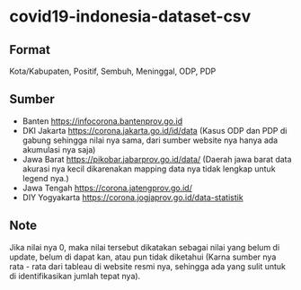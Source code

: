 # covid19-indonesia-dataset-csv

## Format
Kota/Kabupaten, Positif, Sembuh, Meninggal, ODP, PDP

## Sumber
- Banten https://infocorona.bantenprov.go.id
- DKI Jakarta https://corona.jakarta.go.id/id/data (Kasus ODP dan PDP di gabung sehingga nilai nya sama, dari sumber website nya hanya ada akumulasi nya saja)
- Jawa Barat https://pikobar.jabarprov.go.id/data/ (Daerah jawa barat data akurasi nya kecil dikarenakan mapping data nya tidak lengkap untuk legend nya.)
- Jawa Tengah https://corona.jatengprov.go.id/
- DIY Yogyakarta https://corona.jogjaprov.go.id/data-statistik

## Note
Jika nilai nya 0, maka nilai tersebut dikatakan sebagai nilai yang belum di update, belum di dapat kan, atau pun tidak diketahui (Karna sumber nya rata - rata dari tableau di website resmi nya, sehingga ada yang sulit untuk di identifikasikan jumlah tepat nya).
